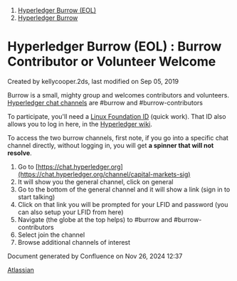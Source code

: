 1. [Hyperledger Burrow (EOL)](index.html)
2. [Hyperledger Burrow](Hyperledger-Burrow_18120709.html)

# Hyperledger Burrow (EOL) : Burrow Contributor or Volunteer Welcome

Created by kellycooper.2ds, last modified on Sep 05, 2019

Burrow is a small, mighty group and welcomes contributors and volunteers. [Hyperledger chat channels](https://chat.hyperledger.org/channel/burrow-contributors) are #burrow and #burrow-contributors

To participate, you'll need a [Linux Foundation ID](https://identity.linuxfoundation.org/) (quick work). That ID also allows you to log in here, in the [Hyperledger wiki](https://lf-hyperledger.atlassian.net).

To access the two burrow channels, first note, if you go into a specific chat channel directly, without logging in, you will get **a spinner that will not resolve**.

1. Go to [https://chat.hyperledger.org](https://chat.hyperledger.org/channel/capital-markets-sig)
2. It will show you the general channel, click on general
3. Go to the bottom of the general channel and it will show a link (sign in to start talking)
4. Click on that link you will be prompted for your LFID and password (you can also setup your LFID from here)
5. Navigate (the globe at the top helps) to #burrow and #burrow-contributors
6. Select join the channel
7. Browse additional channels of interest

Document generated by Confluence on Nov 26, 2024 12:37

[Atlassian](http://www.atlassian.com/)
